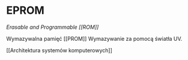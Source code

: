 # EPROM
*Erasable and Programmable [[ROM]]*

Wymazywalna pamięć [[PROM]]
Wymazywanie za pomocą światła UV.

[[Architektura systemów komputerowych]]